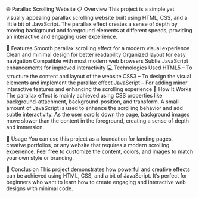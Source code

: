 🌐 Parallax Scrolling Website
📋 Overview
This project is a simple yet visually appealing parallax scrolling website built using HTML, CSS, and a little bit of JavaScript. The parallax effect creates a sense of depth by moving background and foreground elements at different speeds, providing an interactive and engaging user experience.

🎨 Features
Smooth parallax scrolling effect for a modern visual experience
Clean and minimal design for better readability
Organized layout for easy navigation
Compatible with most modern web browsers
Subtle JavaScript enhancements for improved interactivity
💻 Technologies Used
HTML5 – To structure the content and layout of the website
CSS3 – To design the visual elements and implement the parallax effect
JavaScript – For adding minor interactive features and enhancing the scrolling experience
🚀 How It Works
The parallax effect is mainly achieved using CSS properties like background-attachment, background-position, and transform. A small amount of JavaScript is used to enhance the scrolling behavior and add subtle interactivity. As the user scrolls down the page, background images move slower than the content in the foreground, creating a sense of depth and immersion.

🔧 Usage
You can use this project as a foundation for landing pages, creative portfolios, or any website that requires a modern scrolling experience. Feel free to customize the content, colors, and images to match your own style or branding.

📌 Conclusion
This project demonstrates how powerful and creative effects can be achieved using HTML, CSS, and a bit of JavaScript. It’s perfect for beginners who want to learn how to create engaging and interactive web designs with minimal code.
